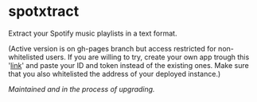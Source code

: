 # spotxtract

Extract your Spotify music playlists in a text format.

(Active version is on gh-pages branch but access restricted for non-whitelisted users. If you are willing to try, create your own app trough this '[link](https://developer.spotify.com/)' and paste your ID and token instead of the existing ones. Make sure that you also whitelisted the address of your deployed instance.)

_Maintained and in the process of upgrading._
